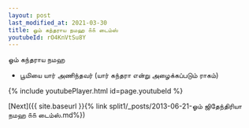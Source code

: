 ```yaml
---
layout: post
last_modified_at: 2021-03-30
title: ஓம் கந்தராய நமஹ ௧௧ டைம்ஸ்
youtubeId: rO4KnVtSu8Y
---
```

 
 
 ஓம் கந்தராய நமஹ  
 
 -  பூமியை யார் அணிந்தவர் (யார் கந்தரா என்று அழைக்கப்படும் ராகம்) 
 
  
 
  
 
 
 
 
 
 


{% include youtubePlayer.html id=page.youtubeId %}
 
[Next]({{ site.baseurl }}{% link  split1/_posts/2013-06-21-ஓம் ஜிதேந்திரியா நமஹ ௧௧ டைம்ஸ்.md%})
 
